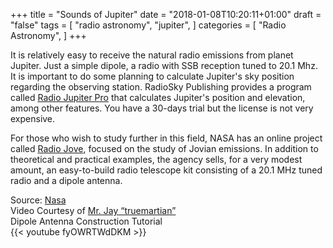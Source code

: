 +++
title = "Sounds of Jupiter"
date = "2018-01-08T10:20:11+01:00"
draft = "false"
tags = [
    "radio astronomy",
    "jupiter",
]
categories = [
    "Radio Astronomy",
]
+++

It is relatively easy to receive the natural radio emissions from planet Jupiter. Just a simple dipole, a radio with SSB reception tuned to 20.1 Mhz. It is important to do some planning to calculate Jupiter's sky position regarding the observing station. RadioSky Publishing provides a program called [Radio Jupiter Pro](http://www.radiosky.com/rjpro3ishere.html) that calculates Jupiter's position and elevation, among other features. You have a 30-days trial but the license is not very expensive.

For those who wish to study further in this field, NASA has an online project called [Radio Jove](http://radiojove.gsfc.nasa.gov/), focused on the study of Jovian emissions. In addition to theoretical and practical examples, the agency sells, for a very modest amount, an easy-to-build radio telescope kit consisting of a 20.1 MHz tuned radio and a dipole antenna.

Source: [Nasa](http://radiojove.gsfc.nasa.gov/)<br>
Video Courtesy of [Mr. Jay “truemartian”](http://www.youtube.com/profile?user=truemartian)<br>
Dipole Antenna Construction Tutorial<br>
{{< youtube fyOWRTWdDKM >}}
